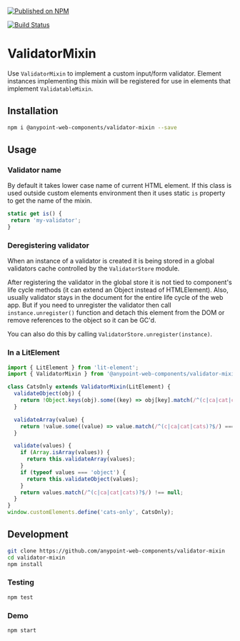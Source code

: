[![Published on NPM](https://img.shields.io/npm/v/@anypoint-web-components/validator-mixin.svg)](https://www.npmjs.com/package/@anypoint-web-components/validator-mixin)

[![Build Status](https://travis-ci.com/anypoint-web-components/validator-mixin.svg)](https://travis-ci.com/anypoint-web-components/validator-mixin)

# ValidatorMixin

Use `ValidatorMixin` to implement a custom input/form validator. Element instances implementing this mixin will be registered for use in elements that implement `ValidatableMixin`.

## Installation

```bash
npm i @anypoint-web-components/validator-mixin --save
```

## Usage

### Validator name

By default it takes lower case name of current HTML element. If this class
is used outside custom elements environment then it uses static `is` property
to get the name of the mixin.

```javascript
static get is() {
 return 'my-validator';
}
```

### Deregistering validator

When an instance of a validator is created it is being stored in a global validators cache
controlled by the `ValidatorStore` module.

After registering the validator in the global store it is not tied to component's life cycle methods (it can extend an Object instead of HTMLElement). Also, usually validator stays in the document for the entire life cycle of the web app. But if you need to unregister the validator then call `instance.unregister()` function
and detach this element from the DOM or remove references to the object so it can be GC'd.

You can also do this by calling `ValidatorStore.unregister(instance)`.


### In a LitElement

```javascript
import { LitElement } from 'lit-element';
import { ValidatorMixin } from '@anypoint-web-components/validator-mixin';

class CatsOnly extends ValidatorMixin(LitElement) {
  validateObject(obj) {
    return !Object.keys(obj).some((key) => obj[key].match(/^(c|ca|cat|cats)?$/) === null);
  }

  validateArray(value) {
    return !value.some((value) => value.match(/^(c|ca|cat|cats)?$/) === null);
  }

  validate(values) {
    if (Array.isArray(values)) {
      return this.validateArray(values);
    }
    if (typeof values === 'object') {
      return this.validateObject(values);
    }
    return values.match(/^(c|ca|cat|cats)?$/) !== null;
  }
}
window.customElements.define('cats-only', CatsOnly);
```

## Development

```sh
git clone https://github.com/anypoint-web-components/validator-mixin
cd validator-mixin
npm install
```

### Testing
```sh
npm test
```

### Demo
```sh
npm start
```

